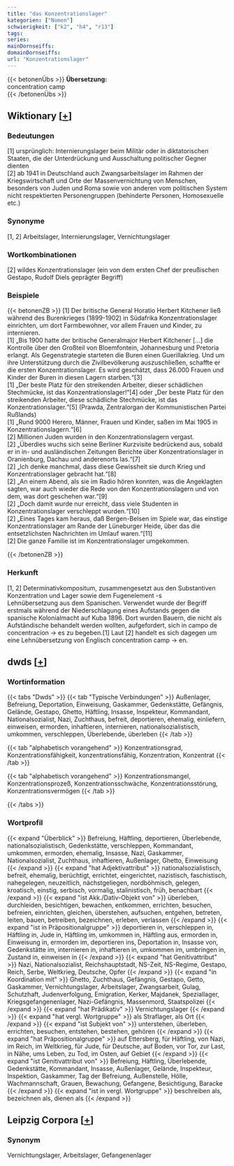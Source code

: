```yaml
---
title: "das Konzentrationslager"
kategorien: ["Nomen"]
schwierigkeit: ["k2", "h4", "r13"]
tags:
series:
mainDornseiffs:
domainDornseiffs:
url: "Konzentrationslager"
---
```


{{< betonenÜbs >}}
**Übersetzung:**  
concentration camp  
{{< /betonenÜbs >}}

## Wiktionary [[+](https://de.wiktionary.org/wiki/Konzentrationslager)]

### Bedeutungen
[1] ursprünglich: Internierungslager beim Militär oder in diktatorischen Staaten, die der Unterdrückung und Ausschaltung politischer Gegner dienten  
[2] ab 1941 in Deutschland auch Zwangsarbeitslager im Rahmen der Kriegswirtschaft und Orte der Massenvernichtung von Menschen, besonders von Juden und Roma sowie von anderen vom politischen System nicht respektierten Personengruppen (behinderte Personen, Homosexuelle etc.)  

### Synonyme
[1, 2] Arbeitslager, Internierungslager, Vernichtungslager  

### Wortkombinationen
[2] wildes Konzentrationslager (ein von dem ersten Chef der preußischen Gestapo, Rudolf Diels geprägter Begriff)  

### Beispiele
{{< betonenZB >}}
[1] Der britische General Horatio Herbert Kitchener ließ während des Burenkrieges (1899-1902) in Südafrika Konzentrationslager einrichten, um dort Farmbewohner, vor allem Frauen und Kinder, zu internieren.  
[1] „Bis 1900 hatte der britische Generalmajor Herbert Kitchener […] die Kontrolle über den Großteil von Bloemfontein, Johannesburg und Pretoria erlangt. Als Gegenstrategie starteten die Buren einen Guerillakrieg. Und um ihre Unterstützung durch die Zivilbevölkerung auszuschließen, schaffte er die ersten Konzentrationslager. Es wird geschätzt, dass 26.000 Frauen und Kinder der Buren in diesen Lagern starben.“[3]  
[1] „Der beste Platz für den streikenden Arbeiter, dieser schädlichen Stechmücke, ist das Konzentrationslager!“[4] oder „Der beste Platz für den streikenden Arbeiter, diese schädliche Stechmücke, ist das Konzentrationslager.“[5] (Prawda,  Zentralorgan der Kommunistischen Partei Rußlands)  
[1] „Rund 9000 Herero, Männer, Frauen und Kinder, saßen im Mai 1905 in Konzentrationslagern.“[6]  
[2] Millionen Juden wurden in den Konzentrationslagern vergast.  
[2] „Überdies wuchs sich seine Berliner Kurzvisite bedrückend aus, sobald er in in- und ausländischen Zeitungen Berichte über Konzentrationslager in Oranienburg, Dachau und anderenorts las.“[7]  
[2] „Ich denke manchmal, dass diese Gewissheit sie durch Krieg und Konzentrationslager gebracht hat.“[8]  
[2] „An einem Abend, als sie im Radio hören konnten, was die Angeklagten sagten, war auch wieder die Rede von den Konzentrationslagern und von dem, was dort geschehen war.“[9]  
[2] „Doch damit wurde nur erreicht, dass viele Studenten in Konzentrationslager verschleppt wurden.“[10]  
[2] „Eines Tages kam heraus, daß Bergen-Belsen im Spiele war, das einstige Konzentrationslager am Rande der Lüneburger Heide, über das die entsetzlichsten Nachrichten im Umlauf waren.“[11]  
[2] Die ganze Familie ist im Konzentrationslager umgekommen.  

{{< /betonenZB >}}
### Herkunft
[1, 2] Determinativkompositum, zusammengesetzt aus den Substantiven Konzentration und Lager sowie dem Fugenelement -s  
Lehnübersetzung aus dem Spanischen. Verwendet wurde der Begriff erstmals während der Niederschlagung eines Aufstands gegen die spanische Kolonialmacht auf Kuba 1896. Dort wurden Bauern, die nicht als Aufständische behandelt werden wollten, aufgefordert, sich in campo de concentracíon → es zu begeben.[1] Laut [2] handelt es sich dagegen um eine Lehnübersetzung von Englisch concentration camp → en.  



## dwds [[+](https://www.dwds.de/wb/Konzentrationslager)]

### Wortinformation
{{< tabs "Dwds" >}}
{{< tab "Typische Verbindungen" >}}
Außenlager, Befreiung, Deportation, Einweisung, Gaskammer, Gedenkstätte, Gefängnis, Gelände, Gestapo, Ghetto, Häftling, Insasse, Inspekteur, Kommandant, Nationalsozialist, Nazi, Zuchthaus, befreit, deportieren, ehemalig, einliefern, einweisen, ermorden, inhaftieren, internieren, nationalsozialistisch, umkommen, verschleppen, Überlebende, überleben
{{< /tab >}}

{{< tab "alphabetisch vorangehend" >}}
Konzentrationsgrad, Konzentrationsfähigkeit, konzentrationsfähig, Konzentration, Konzentrat
{{< /tab >}}

{{< tab "alphabetisch vorangehend" >}}
Konzentrationsmangel, Konzentrationsprozeß, Konzentrationsschwäche, Konzentrationsstörung, Konzentrationsvermögen
{{< /tab >}}

{{< /tabs >}}

### Wortprofil
{{< expand "Überblick" >}} Befreiung, Häftling, deportieren, Überlebende, nationalsozialistisch, Gedenkstätte, verschleppen, Kommandant, umkommen, ermorden, ehemalig, Insasse, Nazi, Gaskammer, Nationalsozialist, Zuchthaus, inhaftieren, Außenlager, Ghetto, Einweisung {{< /expand >}}
{{< expand "hat Adjektivattribut" >}} nationalsozialistisch, befreit, ehemalig, berüchtigt, errichtet, eingerichtet, nazistisch, faschistisch, nahegelegen, neuzeitlich, nächstgeliegen, nordböhmisch, gelegen, kroatisch, einstig, serbisch, vormalig, stalinistisch, früh, benachbart {{< /expand >}}
{{< expand "ist Akk./Dativ-Objekt von" >}} überleben, durchleiden, besichtigen, bewachen, entkommen, errichten, besuchen, befreien, einrichten, gleichen, überstehen, aufsuchen, entgehen, betreten, leiten, bauen, betreiben, bezeichnen, erleben, verlassen {{< /expand >}}
{{< expand "ist in Präpositionalgruppe" >}} deportieren in, verschleppen in, Häftling in, Jude in, Häftling im, umkommen in, Häftling aus, ermorden in, Einweisung in, ermorden im, deportieren ins, Deportation in, Insasse von, Gedenkstätte im, internieren in, inhaftieren in, umkommen im, umbringen in, Zustand in, einweisen in {{< /expand >}}
{{< expand "hat Genitivattribut" >}} Nazi, Nationalsozialist, Reichshauptstadt, NS-Zeit, NS-Regime, Gestapo, Reich, Serbe, Weltkrieg, Deutsche, Opfer {{< /expand >}}
{{< expand "in Koordination mit" >}} Ghetto, Zuchthaus, Gefängnis, Gestapo, Getto, Gaskammer, Vernichtungslager, Arbeitslager, Zwangsarbeit, Gulag, Schutzhaft, Judenverfolgung, Emigration, Kerker, Majdanek, Speziallager, Kriegsgefangenenlager, Nazi-Gefängnis, Massenmord, Staatspolizei {{< /expand >}}
{{< expand "hat Prädikativ" >}} Vernichtungslager {{< /expand >}}
{{< expand "hat vergl. Wortgruppe" >}} als Straflager, als Ort {{< /expand >}}
{{< expand "ist Subjekt von" >}} unterstehen, überleben, errichten, besuchen, entstehen, bestehen, gehören {{< /expand >}}
{{< expand "hat Präpositionalgruppe" >}} auf Ettersberg, für Häftling, von Nazi, im Reich, im Weltkrieg, für Jude, für Deutsche, auf Boden, vor Tor, zur Last, in Nähe, ums Leben, zu Tod, im Osten, auf Gebiet {{< /expand >}}
{{< expand "ist Genitivattribut von" >}} Befreiung, Häftling, Überlebende, Gedenkstätte, Kommandant, Insasse, Außenlager, Gelände, Inspekteur, Inspektion, Gaskammer, Tag der Befreiung, Außenstelle, Hölle, Wachmannschaft, Grauen, Bewachung, Gefangene, Besichtigung, Baracke {{< /expand >}}
{{< expand "ist in vergl. Wortgruppe" >}} beschreiben als, bezeichnen als, dienen als {{< /expand >}}

## Leipzig Corpora [[+](https://corpora.uni-leipzig.de/en/res?word=Konzentrationslager&corpusId=deu_newscrawl-public_2018)]


### Synonym
Vernichtungslager, Arbeitslager, Gefangenenlager

